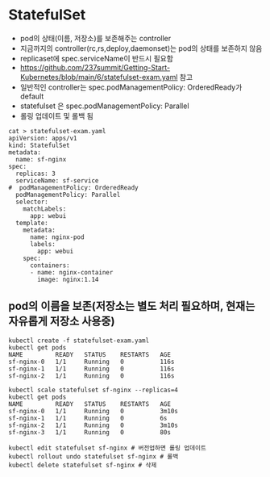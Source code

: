 # StatefulSet
  - pod의 상태(이름, 저장소)를 보존해주는 controller
  - 지금까지의 controller(rc,rs,deploy,daemonset)는 pod의 상태를 보존하지 않음
  - replicaset에 spec.serviceName이 반드시 필요함
  - https://github.com/237summit/Getting-Start-Kubernetes/blob/main/6/statefulset-exam.yaml 참고
  - 일반적인 controller는 spec.podManagementPolicy: OrderedReady가 default 
  - statefulset 은 spec.podManagementPolicy: Parallel 
  - 롤링 업데이트 및 롤백 됨

```
cat > statefulset-exam.yaml
apiVersion: apps/v1
kind: StatefulSet
metadata:
  name: sf-nginx
spec:
  replicas: 3
  serviceName: sf-service
#  podManagementPolicy: OrderedReady
  podManagementPolicy: Parallel
  selector:
    matchLabels:
      app: webui
  template:
    metadata:
      name: nginx-pod
      labels:
        app: webui
    spec:
      containers:
      - name: nginx-container
        image: nginx:1.14
```
## pod의 이름을 보존(저장소는 별도 처리 필요하며, 현재는 자유롭게 저장소 사용중)
```
kubectl create -f statefulset-exam.yaml
kubectl get pods
NAME         READY   STATUS    RESTARTS   AGE
sf-nginx-0   1/1     Running   0          116s
sf-nginx-1   1/1     Running   0          116s
sf-nginx-2   1/1     Running   0          116s

kubectl scale statefulset sf-nginx --replicas=4
kubectl get pods
NAME         READY   STATUS    RESTARTS   AGE
sf-nginx-0   1/1     Running   0          3m10s
sf-nginx-1   1/1     Running   0          6s
sf-nginx-2   1/1     Running   0          3m10s
sf-nginx-3   1/1     Running   0          80s

kubectl edit statefulset sf-nginx # 버전업하면 롤링 업데이트
kubectl rollout undo statefulset sf-nginx # 롤백
kubectl delete statefulset sf-nginx # 삭제
```
